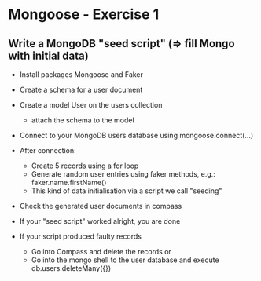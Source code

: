 # Mongoose - Exercise 1

## Write a MongoDB "seed script" (=> fill Mongo with initial data)

* Install packages Mongoose and Faker

* Create a schema for a user document
* Create a model User on the users collection
    * attach the schema to the model

* Connect to your MongoDB users database using mongoose.connect(...)

* After connection:
    * Create 5 records using a for loop
    * Generate random user entries using faker methods, e.g.:        
        faker.name.firstName()
    * This kind of data initialisation via a script we call "seeding"

* Check the generated user documents in compass

* If your "seed script" worked alright, you are done

* If your script produced faulty records
    * Go into Compass and delete the records or
    * Go into the mongo shell to the user database and execute db.users.deleteMany({})
